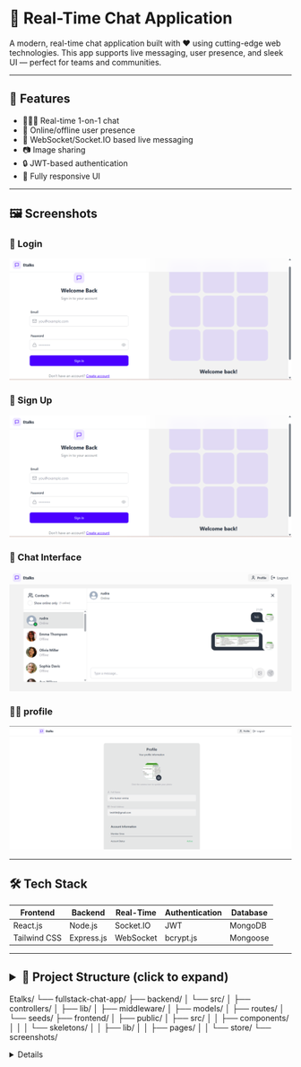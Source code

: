 # 💬 Real-Time Chat Application

A modern, real-time chat application built with ❤️ using cutting-edge web technologies. This app supports live messaging, user presence, and sleek UI — perfect for teams and communities.

---

## 🚀 Features

- 🧑‍🤝‍🧑 Real-time 1-on-1 chat
- 🔴 Online/offline user presence
- 📡 WebSocket/Socket.IO based live messaging
- 📷 Image sharing
- 🔒 JWT-based authentication
- 📱 Fully responsive UI

---

## 🖼️ Screenshots

### 🔐 Login 
![Login Screenshot](./screenshots/Login.png)

### 🔐 Sign Up  
![Sign up Screenshot](./screenshots/Login.png)

### 💬 Chat Interface  
![Chat Interface Screenshot](./screenshots/chat.png)

### 🧖‍♂️ profile  
![profile Screenshot](./screenshots/profile.png)

---

## 🛠️ Tech Stack

| Frontend     | Backend     | Real-Time | Authentication | Database  |
|--------------|-------------|-----------|----------------|-----------|
| React.js     | Node.js     | Socket.IO | JWT            | MongoDB   |
| Tailwind CSS | Express.js  | WebSocket | bcrypt.js      | Mongoose  |

---

## <details> <summary>📁 Project Structure (click to expand)</summary>
Etalks/
└── fullstack-chat-app/
├── backend/
│ └── src/
│ ├── controllers/
│ ├── lib/
│ ├── middleware/
│ ├── models/
│ ├── routes/
│ └── seeds/
├── frontend/
│ ├── public/
│ ├── src/
│ │ ├── components/
│ │ │ └── skeletons/
│ │ ├── lib/
│ │ ├── pages/
│ │ └── store/
└── screenshots/
<details>
